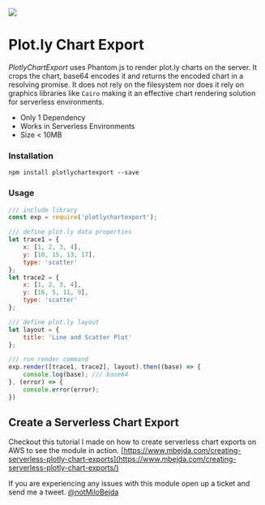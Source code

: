![](https://www.mbejda.com/content/images/2017/12/Copy-of-oh-javascript--4-.png)
# Plot.ly Chart Export
*PlotlyChartExport* uses Phantom.js to render plot.ly charts on the server. It crops the chart, base64 encodes it and returns the encoded chart in a resolving promise.
It does not rely on the filesystem nor does it rely on graphics libraries like `Cairo` making it an effective chart rendering solution for serverless environments.


- Only 1 Dependency
- Works in Serverless Environments
- Size < 10MB


### Installation
```
npm install plotlychartexport --save
```

### Usage
```javascript
/// include library
const exp = require('plotlychartexport');

/// define plot.ly data properties
let trace1 = {
    x: [1, 2, 3, 4],
    y: [10, 15, 13, 17],
    type: 'scatter'
};
let trace2 = {
    x: [1, 2, 3, 4],
    y: [16, 5, 11, 9],
    type: 'scatter'
};

/// define plot.ly layout
let layout = {
    title: 'Line and Scatter Plot'
};

/// run render command
exp.render([trace1, trace2], layout).then((base) => {
    console.log(base); /// base64
}, (error) => {
    console.error(error);
})

```

## Create a Serverless Chart Export
Checkout this tutorial I made on how to create serverless chart exports on AWS to see the module in action.
[https://www.mbejda.com/creating-serverless-plotly-chart-exports](https://www.mbejda.com/creating-serverless-plotly-chart-exports/)




If you are experiencing any issues with this module open up a ticket and send me a tweet.
[@notMiloBejda](https://twitter.com/notMiloBejda)
